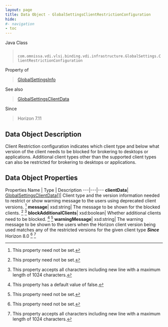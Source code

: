 ```yaml
---
layout: page
title: Data Object - GlobalSettingsClientRestrictionConfiguration
hide:
#- navigation
- toc
---
```






Java Class
> ` com.omnissa.vdi.vlsi.binding.vdi.infrastructure.GlobalSettings.ClientRestrictionConfiguration`

Property of
> [GlobalSettingsInfo](vdi.infrastructure.GlobalSettings.GlobalSettingsInfo.md#field_detail)

See also
> [GlobalSettingsClientData](vdi.infrastructure.GlobalSettings.ClientData.md)

Since
> Horizon 7.11


## Data Object Description

Client Restriction configuration indicates which client type and below what version of the client needs to be blocked for brokering to desktops or applications. Additional client types other than the supported client types can also be restricted for brokering to desktops or applications.

## Data Object Properties
Properties
Name |  Type |  Description
---|---|---
**clientData**| [GlobalSettingsClientData[]](vdi.infrastructure.GlobalSettings.ClientData.md)|  Client type and the version information needed to restrict or show warning message to the users using deprecated client versions. [^1]
**message**|  xsd:string|  The message to be shown for the blocked clients. [^1] [^268]
**blockAdditionalClients**|  xsd:boolean|  Whether additional clients need to be blocked. [^5] [^1]
**warningMessage**|  xsd:string|  The warning message to be shown to the users when the Horizon client version being used matches any of the restricted versions for the given client type  **_Since_** Horizon 8.0 [^1] [^268]


 


[^1]: This property need not be set.
[^5]: This property has a default value of false.
[^268]: This property accepts all characters including new line with a maximum length of 1024 characters.